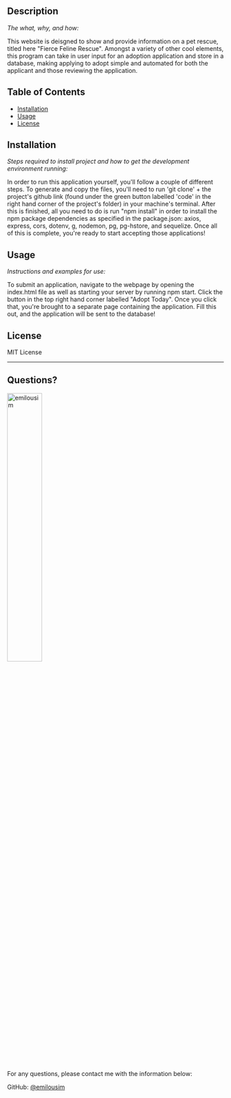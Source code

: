  ## Description

  *The what, why, and how:*

  This website is deisgned to show and provide information on a pet rescue, titled here "Fierce Feline Rescue". Amongst a variety of other cool elements, this program can take in user input for an adoption application and store 
in a database, making applying to adopt simple and automated for both the applicant and those reviewing the application.

  ## Table of Contents
  * [Installation](#installation)
  * [Usage](#usage)
  * [License](#license)

  ## Installation

  *Steps required to install project and how to get the development environment running:*

  In order to run this application yourself, you'll follow a couple of different steps. To generate and copy the files, you'll need to run 'git clone' + the project's github link (found under the green button labelled 'code' in 
the right hand corner of the project's folder) in your machine's terminal. After this is finished, all you need to do is run "npm install" in order to install the npm package dependencies as specified in the package.json: axios, express, cors, dotenv, g, nodemon, pg, pg-hstore, and sequelize. Once all of this is complete, you're ready to start accepting those applications!

  ## Usage

  *Instructions and examples for use:*

  To submit an application, navigate to the webpage by opening the index.html file as well as starting your server by running npm start. Click the button in the top right hand corner labelled "Adopt Today". Once you click that, 
you're brought to a separate page containing the application. Fill this out, and the application will be sent to the database!

  ## License

  MIT License

  ---

  ## Questions?

  <img src="https://avatars.githubusercontent.com/u/92330317?v=4" alt="emilousim" width="40%" />

  For any questions, please contact me with the information below:

  GitHub: [@emilousim](https://api.github.com/users/emilousim)
